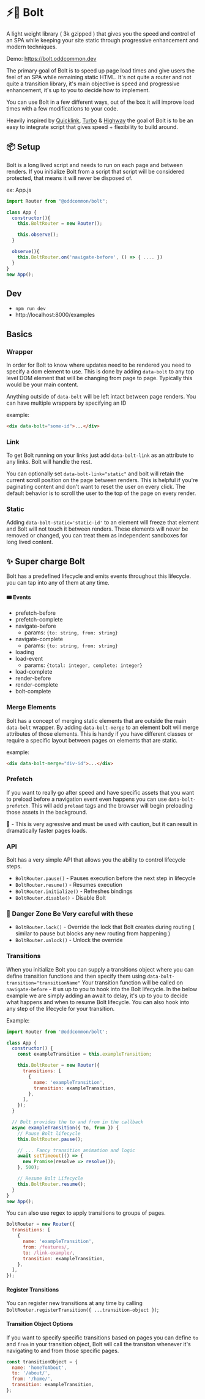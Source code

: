 # ⚡️🤖 Bolt

A light weight library ( 3k gzipped ) that gives you the speed and control of an SPA while keeping your site static through progressive enhancement and modern techniques.

Demo: https://bolt.oddcommon.dev

The primary goal of Bolt is to speed up page load times and give users the feel of an SPA while remaining static HTML. It's not quite a router and not quite a transition library, it's main objective is speed and progressive enhancement, it's up to you to decide how to implement.

You can use Bolt in a few different ways, out of the box it will improve load times with a few modifications to your code.

Heavily inspired by [Quicklink](https://github.com/GoogleChromeLabs/quicklink), [Turbo](https://turbo.hotwired.dev/) & [Highway](https://highway.js.org/) the goal of Bolt is to be an easy to integrate script that gives speed + flexibility to build around.

## 📦 Setup

Bolt is a long lived script and needs to run on each page and between renders. If you initialize Bolt from a script that script will be considered protected, that means it will never be disposed of.

ex: App.js

```js
import Router from "@oddcommon/bolt";

class App {
  constructor(){
    this.BoltRouter = new Router();

    this.observe();
  }

  observe(){
    this.BoltRouter.on('navigate-before', () => { .... })
  }
}
new App();
```

## Dev

- `npm run dev`
- http://localhost:8000/examples

## Basics

### Wrapper

In order for Bolt to know where updates need to be rendered you need to specify a dom element to use. This is done by adding `data-bolt` to any top level DOM element that will be changing from page to page. Typically this would be your main content.

Anything outside of `data-bolt` will be left intact between page renders. You can have multiple wrappers by specifying an ID

example:

```html
<div data-bolt="some-id">...</div>
```

### Link

To get Bolt running on your links just add `data-bolt-link` as an attribute to any links. Bolt will handle the rest.

You can optionally set `data-bolt-link="static"` and bolt will retain the current scroll position on the page between renders. This is helpful if you're paginating content and don't want to reset the user on every click. The default behavior is to scroll the user to the top of the page on every render.

### Static

Adding `data-bolt-static='static-id'` to an element will freeze that element and Bolt will not touch it between renders. These elements will never be removed or changed, you can treat them as independent sandboxes for long lived content.

## ✨ Super charge Bolt

Bolt has a predefined lifecycle and emits events throughout this lifecycle. you can tap into any of them at any time.

#### 🎟 Events

- prefetch-before
- prefetch-complete
- navigate-before
  - params: `{to: string, from: string}`
- navigate-complete
  - params: `{to: string, from: string}`
- loading
- load-event
  - params: `{total: integer, complete: integer}`
- load-complete
- render-before
- render-complete
- bolt-complete

### Merge Elements

Bolt has a concept of merging static elements that are outside the main `data-bolt` wrapper. By adding `data-bolt-merge` to an element bolt will merge attributes of those elements. This is handy if you have different classes or require a specific layout between pages on elements that are static.

example:

```html
<div data-bolt-merge="div-id">...</div>
```

### Prefetch

If you want to really go after speed and have specific assets that you want to preload before a navigation event even happens you can use `data-bolt-prefetch`. This will add `preload` tags and the browser will begin preloading those assets in the background.

🚨 - This is very agressive and must be used with caution, but it can result in dramatically faster pages loads.

### API

Bolt has a very simple API that allows you the ability to control lifecycle steps.

- `BoltRouter.pause()` - Pauses execution before the next step in lifecycle
- `BoltRouter.resume()` - Resumes execution
- `BoltRouter.initialize()` - Refreshes bindings
- `BoltRouter.disable()` - Disable Bolt

### 🚨 Danger Zone Be Very careful with these

- `BoltRouter.lock()` - Override the lock that Bolt creates during routing ( similar to pause but blocks any new routing from happening )
- `BoltRouter.unlock()` - Unlock the override

### Transitions

When you initialize Bolt you can supply a transitions object where you can define transition functions and then specify them using `data-bolt-transition="transitionName"` Your transition function will be called on `navigate-before` - it us up to you to hook into the Bolt lifecycle. In the below example we are simply adding an await to delay, it's up to you to decide what happens and when to resume Bolt lifecycle. You can also hook into any step of the lifecycle for your transition.

Example:

```js
import Router from '@oddcommon/bolt';

class App {
  constructor() {
    const exampleTransition = this.exampleTransition;

    this.BoltRouter = new Router({
      transitions: [
        {
          name: 'exampleTransition',
          transition: exampleTransition,
        },
      ],
    });
  }

  // Bolt provides the to and from in the callback
  async exampleTransition({ to, from }) {
    // Pause Bolt lifecycle
    this.BoltRouter.pause();

    // ... Fancy transition animation and logic
    await setTimeout(() => {
      new Promise(resolve => resolve());
    }, 500);

    // Resume Bolt Lifecycle
    this.BoltRouter.resume();
  }
}
new App();
```

You can also use regex to apply transitions to groups of pages.

```js
BoltRouter = new Router({
  transitions: [
    {
      name: 'exampleTransition',
      from: /features/,
      to: /link-example/,
      transition: exampleTransition,
    },
  ],
});
```

#### Register Transitions

You can register new transitions at any time by calling `BoltRouter.registerTransition({ ...transition-object })`;

#### Transition Object Options

If you want to specify specific transitions based on pages you can define `to` and `from` in your transition object, Bolt will call the transiton whenever it's navigating to and from those specific pages.

```js
const transitionObject = {
  name: 'homeToAbout',
  to: '/about/',
  from: '/home/',
  transition: exampleTransition,
};
```
